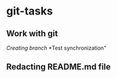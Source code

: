 # git-tasks

## Work with git 

*Creating branch*
*Test synchronization"

## Redacting README.md file
